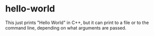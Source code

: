 # hello-world
This just prints "Hello World" in C++, but it can print to a file or to the command line, depending on what arguments are passed.
